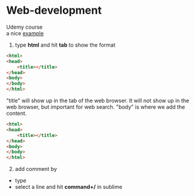 # Web-development
Udemy course  
a nice [example] 

1. type **html** and hit **tab** to show the format
```html
<html>
<head>
	<title></title>
</head>
<body>
</body>
</html>
```

 "title" will show up in the tab of the web browser. It will not show up in the web browser, but important for web search. "body" is where we add the content.
 
```html
<html>
<head>
	<title></title>
</head>
<body>
</body>
</html>
```

2. add comment by
 * type <!-- comment here blah blah blah -->
 * select a line and hit **command+/** in sublime

```html

```


[example]:http://codepen.io/Colt/pen/WQQVvE

